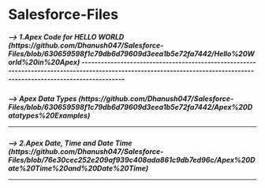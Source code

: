 # Salesforce-Files

<h5> --> 1.Apex Code for HELLO WORLD (https://github.com/Dhanush047/Salesforce-Files/blob/630659598f1c79db6d79609d3eea1b5e72fa7442/Hello%20World%20in%20Apex)
----------------------------------------------------------------------------------------------------------------------------------------------------------------------

<h5> --> Apex Data Types (https://github.com/Dhanush047/Salesforce-Files/blob/630659598f1c79db6d79609d3eea1b5e72fa7442/Apex%20Datatypes%20Examples)
  
----------------------------------------------------------------------------------------------------------------------------------------------------------------------
  
<h5> --> 2.Apex Date, Time and Date Time (https://github.com/Dhanush047/Salesforce-Files/blob/76e30cec252e209af939c408ada861c9db7ed96c/Apex%20Date%20Time%20and%20Date%20Time)
    
----------------------------------------------------------------------------------------------------------------------------------------------------------------------

